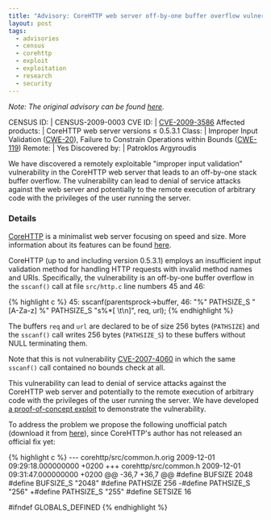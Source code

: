 ```yaml
---
title: "Advisory: CoreHTTP web server off-by-one buffer overflow vulnerability"
layout: post
tags:
  - advisories
  - census
  - corehttp
  - exploit
  - exploitation
  - research
  - security
---
```

*Note: The original advisory can be found
[here](http://census-labs.com/news/2009/12/02/corehttp-web-server/).*

CENSUS ID:         | CENSUS-2009-0003
CVE ID:            | [CVE-2009-3586](http://cve.mitre.org/cgi-bin/cvename.cgi?name=CVE-2009-3586)
Affected products: | CoreHTTP web server versions ≤ 0.5.3.1
Class:             | Improper Input Validation ([CWE-20](http://cwe.mitre.org/data/definitions/20.html)), Failure to Constrain Operations within Bounds ([CWE-119](http://cwe.mitre.org/data/definitions/119.html))
Remote:            | Yes
Discovered by:     | Patroklos Argyroudis

We have discovered a remotely exploitable "improper input
validation" vulnerability in the CoreHTTP web server that leads to an
off-by-one stack buffer overflow. The vulnerability can lead to denial of
service attacks against the web server and potentially to the remote execution
of arbitrary code with the privileges of the user running the server.

### Details

[CoreHTTP](http://corehttp.sourceforge.net/) is a minimalist web server
focusing on speed and size. More information about its features can be found
[here](http://corehttp.sourceforge.net/man.html).

CoreHTTP (up to and including version 0.5.3.1) employs an insufficient input 
validation method for handling HTTP requests with invalid method names and 
URIs. Specifically, the vulnerability is an off-by-one buffer overflow in the 
`sscanf()` call at file `src/http.c` line numbers 45 and 46:

{% highlight c %}
45:    sscanf(parentsprock->buffer,
46:        "%" PATHSIZE_S "[A-Za-z] %" PATHSIZE_S "s%*[ \t\n]", req, url);
{% endhighlight %}

The buffers `req` and `url` are declared to be of size 256 bytes (`PATHSIZE`) 
and the `sscanf()` call writes 256 bytes (`PATHSIZE_S`) to these buffers 
without NULL terminating them.

Note that this is not vulnerability
[CVE-2007-4060](http://cve.mitre.org/cgi-bin/cvename.cgi?name=CVE-2007-4060) in
which the same `sscanf()` call contained no bounds check at all.

This vulnerability can lead to denial of service attacks against the CoreHTTP 
web server and potentially to the remote execution of arbitrary code with the 
privileges of the user running the server. We have developed
[a proof-of-concept exploit](http://census-labs.com/media/corex.txt)
to demonstrate the vulnerability.

To address the problem we propose the following unofficial patch (download it 
from [here](http://census-labs.com/media/corehttp-0.5.3.1-patch.txt)),
since CoreHTTP's author has not released an official fix yet:

{% highlight c %}
--- corehttp/src/common.h.orig  2009-12-01 09:29:18.000000000 +0200
+++ corehttp/src/common.h       2009-12-01 09:31:47.000000000 +0200
@@ -36,7 +36,7 @@
 #define BUFSIZE        2048
 #define BUFSIZE_S      "2048"
 #define PATHSIZE       256
-#define PATHSIZE_S     "256"
+#define PATHSIZE_S     "255"
 #define SETSIZE         16

 #ifndef GLOBALS_DEFINED
{% endhighlight %}
